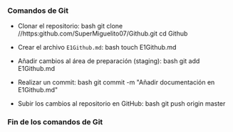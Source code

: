 
### Comandos de Git

- Clonar el repositorio:
  bash
  git clone //https:github.com/SuperMiguelito07/Github.git
  cd Github
  
- Crear el archivo `E1Github.md`:
  bash
  touch E1Github.md

- Añadir cambios al área de preparación (staging):
  bash
  git add E1Github.md

- Realizar un commit:
  bash
  git commit -m "Añadir documentación en E1Github.md"

- Subir los cambios al repositorio en GitHub:
  bash
  git push origin master

### Fin de los comandos de Git
